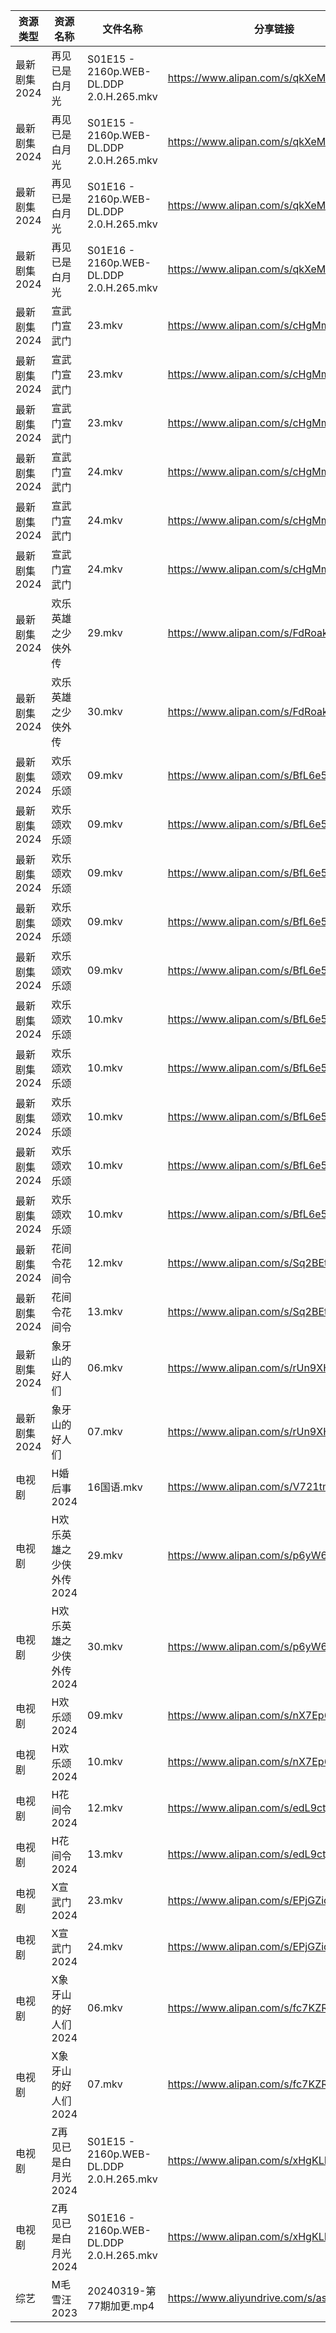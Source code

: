 | 资源类型     | 资源名称           | 文件名称                                    | 分享链接                                      | 更新时间                |
| -------- | -------------- | --------------------------------------- | ----------------------------------------- | ------------------- |
| 最新剧集2024 | 再见已是白月光        | S01E15 - 2160p.WEB-DL.DDP 2.0.H.265.mkv | https://www.alipan.com/s/qkXeMVSwhU3      | 2024-03-19 14:09:24 |
| 最新剧集2024 | 再见已是白月光        | S01E15 - 2160p.WEB-DL.DDP 2.0.H.265.mkv | https://www.alipan.com/s/qkXeMVSwhU3      | 2024-03-19 14:10:01 |
| 最新剧集2024 | 再见已是白月光        | S01E16 - 2160p.WEB-DL.DDP 2.0.H.265.mkv | https://www.alipan.com/s/qkXeMVSwhU3      | 2024-03-19 14:09:23 |
| 最新剧集2024 | 再见已是白月光        | S01E16 - 2160p.WEB-DL.DDP 2.0.H.265.mkv | https://www.alipan.com/s/qkXeMVSwhU3      | 2024-03-19 14:10:00 |
| 最新剧集2024 | 宣武门宣武门         | 23.mkv                                  | https://www.alipan.com/s/cHgMm91UCwf      | 2024-03-19 00:06:47 |
| 最新剧集2024 | 宣武门宣武门         | 23.mkv                                  | https://www.alipan.com/s/cHgMm91UCwf      | 2024-03-19 00:08:00 |
| 最新剧集2024 | 宣武门宣武门         | 23.mkv                                  | https://www.alipan.com/s/cHgMm91UCwf      | 2024-03-19 00:08:39 |
| 最新剧集2024 | 宣武门宣武门         | 24.mkv                                  | https://www.alipan.com/s/cHgMm91UCwf      | 2024-03-19 00:06:47 |
| 最新剧集2024 | 宣武门宣武门         | 24.mkv                                  | https://www.alipan.com/s/cHgMm91UCwf      | 2024-03-19 00:08:00 |
| 最新剧集2024 | 宣武门宣武门         | 24.mkv                                  | https://www.alipan.com/s/cHgMm91UCwf      | 2024-03-19 00:08:39 |
| 最新剧集2024 | 欢乐英雄之少侠外传      | 29.mkv                                  | https://www.alipan.com/s/FdRoakMy1NJ      | 2024-03-19 14:09:30 |
| 最新剧集2024 | 欢乐英雄之少侠外传      | 30.mkv                                  | https://www.alipan.com/s/FdRoakMy1NJ      | 2024-03-19 14:09:30 |
| 最新剧集2024 | 欢乐颂欢乐颂         | 09.mkv                                  | https://www.alipan.com/s/BfL6e5wsSZs      | 2024-03-19 00:06:54 |
| 最新剧集2024 | 欢乐颂欢乐颂         | 09.mkv                                  | https://www.alipan.com/s/BfL6e5wsSZs      | 2024-03-19 00:07:29 |
| 最新剧集2024 | 欢乐颂欢乐颂         | 09.mkv                                  | https://www.alipan.com/s/BfL6e5wsSZs      | 2024-03-19 00:08:07 |
| 最新剧集2024 | 欢乐颂欢乐颂         | 09.mkv                                  | https://www.alipan.com/s/BfL6e5wsSZs      | 2024-03-19 00:08:45 |
| 最新剧集2024 | 欢乐颂欢乐颂         | 09.mkv                                  | https://www.alipan.com/s/BfL6e5wsSZs      | 2024-03-19 00:09:15 |
| 最新剧集2024 | 欢乐颂欢乐颂         | 10.mkv                                  | https://www.alipan.com/s/BfL6e5wsSZs      | 2024-03-19 00:06:53 |
| 最新剧集2024 | 欢乐颂欢乐颂         | 10.mkv                                  | https://www.alipan.com/s/BfL6e5wsSZs      | 2024-03-19 00:07:29 |
| 最新剧集2024 | 欢乐颂欢乐颂         | 10.mkv                                  | https://www.alipan.com/s/BfL6e5wsSZs      | 2024-03-19 00:08:07 |
| 最新剧集2024 | 欢乐颂欢乐颂         | 10.mkv                                  | https://www.alipan.com/s/BfL6e5wsSZs      | 2024-03-19 00:08:45 |
| 最新剧集2024 | 欢乐颂欢乐颂         | 10.mkv                                  | https://www.alipan.com/s/BfL6e5wsSZs      | 2024-03-19 00:09:15 |
| 最新剧集2024 | 花间令花间令         | 12.mkv                                  | https://www.alipan.com/s/Sq2BEt9u75s      | 2024-03-19 14:09:43 |
| 最新剧集2024 | 花间令花间令         | 13.mkv                                  | https://www.alipan.com/s/Sq2BEt9u75s      | 2024-03-19 14:09:43 |
| 最新剧集2024 | 象牙山的好人们        | 06.mkv                                  | https://www.alipan.com/s/rUn9XHEFF7a      | 2024-03-19 14:09:48 |
| 最新剧集2024 | 象牙山的好人们        | 07.mkv                                  | https://www.alipan.com/s/rUn9XHEFF7a      | 2024-03-19 14:09:47 |
| 电视剧      | H婚后事2024       | 16国语.mkv                                | https://www.alipan.com/s/V721tmW61zo      | 2024-03-19 00:05:19 |
| 电视剧      | H欢乐英雄之少侠外传2024 | 29.mkv                                  | https://www.alipan.com/s/p6yW65rujUt      | 2024-03-19 14:05:22 |
| 电视剧      | H欢乐英雄之少侠外传2024 | 30.mkv                                  | https://www.alipan.com/s/p6yW65rujUt      | 2024-03-19 14:05:22 |
| 电视剧      | H欢乐颂2024       | 09.mkv                                  | https://www.alipan.com/s/nX7Ep6n3v7t      | 2024-03-19 00:05:25 |
| 电视剧      | H欢乐颂2024       | 10.mkv                                  | https://www.alipan.com/s/nX7Ep6n3v7t      | 2024-03-19 00:05:25 |
| 电视剧      | H花间令2024       | 12.mkv                                  | https://www.alipan.com/s/edL9ctjxL4z      | 2024-03-19 14:05:27 |
| 电视剧      | H花间令2024       | 13.mkv                                  | https://www.alipan.com/s/edL9ctjxL4z      | 2024-03-19 14:05:27 |
| 电视剧      | X宣武门2024       | 23.mkv                                  | https://www.alipan.com/s/EPjGZid2XD5      | 2024-03-19 00:05:52 |
| 电视剧      | X宣武门2024       | 24.mkv                                  | https://www.alipan.com/s/EPjGZid2XD5      | 2024-03-19 00:05:51 |
| 电视剧      | X象牙山的好人们2024   | 06.mkv                                  | https://www.alipan.com/s/fc7KZReiCHC      | 2024-03-19 14:08:30 |
| 电视剧      | X象牙山的好人们2024   | 07.mkv                                  | https://www.alipan.com/s/fc7KZReiCHC      | 2024-03-19 14:08:30 |
| 电视剧      | Z再见已是白月光2024   | S01E15 - 2160p.WEB-DL.DDP 2.0.H.265.mkv | https://www.alipan.com/s/xHgKLMPUmNf      | 2024-03-19 14:08:42 |
| 电视剧      | Z再见已是白月光2024   | S01E16 - 2160p.WEB-DL.DDP 2.0.H.265.mkv | https://www.alipan.com/s/xHgKLMPUmNf      | 2024-03-19 14:08:41 |
| 综艺       | M毛雪汪2023       | 20240319-第77期加更.mp4                     | https://www.aliyundrive.com/s/asPqfgPRqAg | 2024-03-19 14:09:10 |
